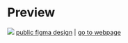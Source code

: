 # Preview
![](https://media.giphy.com/media/qFAXuBm3GoDS1Ba2wf/giphy.gif)
  [public figma design](https://www.figma.com/file/xA1rJVQOorqMW6xjGdBLcI/ReactFacts?node-id=0%3A1) | [go to webpage ](https://reactfactsadev.netlify.app/)
